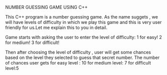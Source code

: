 NUMBER GUESSING GAME USING C++

This C++ program is a number guessing game.
As the name suggets , we will have levels of difficulty in which we play this game and this is very user friendly for us.Let me explain this to you in detail.


Game starts with asking the user to enter the level of difficulty:
1 for easy!
2 for medium!
3 for difficult!

Then after choosing the level of difficulty , user will get some chances based on the level they selected to guess that secret number.
The number of chances user gets for easy level : 10
for medium level: 7
for difficult level:5


